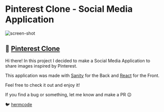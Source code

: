 # Pinterest Clone - Social Media Application

![screen-shot](https://user-images.githubusercontent.com/35512173/174164049-e2b8dcf3-9605-4214-a4d2-3eb236b339f5.png)

## :link: [Pinterest Clone](https://pinterest-hermcode.netlify.app/)
Hi there! In this project I decided to make a Social Media Application to share images inspired by Pinterest.

This application was made with [Sanity](https://www.sanity.io/) for the Back and [React](https://es.reactjs.org/) for the Front.

Feel free to check it out and enjoy it!

If you find a bug or something, let me know and make a PR :wink:

:bird: [hermcode](https://twitter.com/hermcode)

